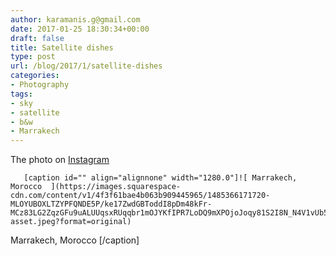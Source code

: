 ```yaml
---
author: karamanis.g@gmail.com
date: 2017-01-25 18:30:34+00:00
draft: false
title: Satellite dishes
type: post
url: /blog/2017/1/satellite-dishes
categories:
- Photography
tags:
- sky
- satellite
- b&w
- Marrakech
---
```


The photo on [Instagram](https://instagram.com/p/BPsowFGgEDh/)


  
       [caption id="" align="alignnone" width="1280.0"]![ Marrakech, Morocco  ](https://images.squarespace-cdn.com/content/v1/4f3f61bae4b063b909445965/1485366171720-MLOYUBOXLTZYPFQNDE5P/ke17ZwdGBToddI8pDm48kFr-MCz83LG2ZqzGFu9uALUUqsxRUqqbr1mOJYKfIPR7LoDQ9mXPOjoJoqy81S2I8N_N4V1vUb5AoIIIbLZhVYxCRW4BPu10St3TBAUQYVKcf42APUzg73I6BbvkUSZBpJhcOgRzHbaVuNgQSOKA8C5AwPhW16geOHSxinwWbjVI/image-asset.jpeg?format=original)
 Marrakech, Morocco [/caption]
